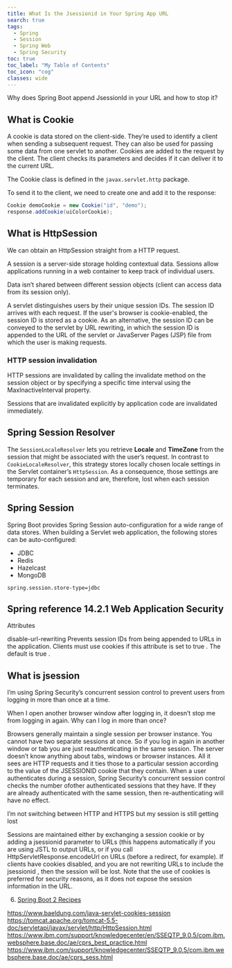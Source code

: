 ```yaml
---
title: What Is the Jsessionid in Your Spring App URL
search: true
tags: 
  - Spring
  - Session
  - Spring Web
  - Spring Security
toc: true
toc_label: "My Table of Contents"
toc_icon: "cog"
classes: wide
---
```


Why does Spring Boot append JsessionId in your URL and how to stop it?

## What is Cookie

A cookie is data stored on the client-side. They’re used to identify a client when sending a subsequent request. They can also be used for passing some data from one servlet to another. Cookies are added to the request by the client. The client checks its parameters and decides if it can deliver it to the current URL.

The Cookie class is defined in the `javax.servlet.http` package.

To send it to the client, we need to create one and add it to the response:

```java
Cookie demoCookie = new Cookie("id", "demo");
response.addCookie(uiColorCookie);
```

## What is HttpSession

We can obtain an HttpSession straight from a HTTP request.

A session is a server-side storage holding contextual data. Sessions allow applications running in a web container to keep track of individual users.

Data isn’t shared between different session objects (client can access data from its session only).

A servlet distinguishes users by their unique session IDs. The session ID arrives with each request. If the user's browser is cookie-enabled, the session ID is stored as a cookie. As an alternative, the session ID can be conveyed to the servlet by URL rewriting, in which the session ID is appended to the URL of the servlet or JavaServer Pages (JSP) file from which the user is making requests. 

### HTTP session invalidation

HTTP sessions are invalidated by calling the invalidate method on the session object or by specifying a specific time interval using the MaxInactiveInterval property.

Sessions that are invalidated explicitly by application code are invalidated immediately.

## Spring Session Resolver

The `SessionLocaleResolver` lets you retrieve **Locale** and **TimeZone** from the session that might be associated with the user’s request. In contrast to `CookieLocaleResolver`, this strategy stores locally chosen locale settings in the Servlet container’s `HttpSession`. As a consequence, those settings are temporary for each session and are, therefore, lost when each session terminates.


## Spring Session
Spring Boot provides Spring Session auto-configuration for a wide range of data stores. When building a Servlet web application, the following stores can be auto-configured:
- JDBC
- Redis
- Hazelcast
- MongoDB

```properties
spring.session.store-type=jdbc
```

## Spring reference 14.2.1 Web Application Security

<http> Attributes

disable-url-rewriting Prevents session IDs from being appended to URLs in the application. Clients must use cookies if this attribute is set to true . The default is true .


## What is jsession

I’m using Spring Security’s concurrent session control to prevent users from logging in more than once at a time.

When I open another browser window after logging in, it doesn’t stop me from logging in again. Why can I log in more than once?

Browsers generally maintain a single session per browser instance. You cannot have two separate sessions at once. So if you log in again in another window or tab you are just reauthenticating in the same session. The server doesn’t know anything about tabs, windows or browser instances. All it sees are HTTP requests and it ties those to a particular session according to the value of the JSESSIONID cookie that they contain. When a user authenticates during a session, Spring Security’s concurrent session control checks the number ofother authenticated sessions that they have. If they are already authenticated with the same session, then re-authenticating will have no effect.

I’m not switching between HTTP and HTTPS but my session is still getting lost

Sessions are maintained either by exchanging a session cookie or by adding a jsessionid parameter to URLs (this happens automatically if you are using JSTL to output URLs, or if you call HttpServletResponse.encodeUrl on URLs (before a redirect, for example). If clients have cookies disabled, and you are not rewriting URLs to include the jsessionid , then the session will be lost. Note that the use of cookies is preferred for security reasons, as it does not expose the session information in the URL.




6. [Spring Boot 2 Recipes](https://www.apress.com/gp/book/9781484239629)

https://www.baeldung.com/java-servlet-cookies-session
https://tomcat.apache.org/tomcat-5.5-doc/servletapi/javax/servlet/http/HttpSession.html
https://www.ibm.com/support/knowledgecenter/en/SSEQTP_9.0.5/com.ibm.websphere.base.doc/ae/cprs_best_practice.html
https://www.ibm.com/support/knowledgecenter/SSEQTP_9.0.5/com.ibm.websphere.base.doc/ae/cprs_sess.html